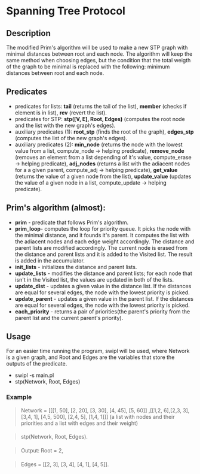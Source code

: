 # Spanning Tree Protocol 

## Description
The modified Prim's algorithm will be used to make a new STP graph with minimal distances between root and each node. The algorithm will keep the same method when choosing edges, but the condition that the total weigth of the graph to be minimal is replaced with the following: minimum distances between root and each node.
	
## Predicates
- predicates for lists: **tail** (returns the tail of the list), **member** (checks if element is in list), **rev** (revert the list).
- predicates for STP: **stp([V, E], Root, Edges)** (computes the root node and the list with the new graph's edges).
- auxiliary predicates (1): **root_stp** (finds the root of the graph), **edges_stp** (computes the list of the new graph's edges). 
- auxiliary predicates (2): **min_node** (returns the node with the lowest value from a list, compute_node -> helping predicate), **remove_node** (removes an element from a list depending of it's value, compute_erase -> helping predicate), **adj_nodes** (returns a list with the adiacent nodes for a a given parent, compute_adj -> helping predicate), **get_value** (returns the value of a given node from the list), **update_value** (updates the value of a given node in a list, compute_update -> helping predicate).

## Prim's algorithm (almost):
- **prim** - predicate that follows Prim's algorithm.
- **prim_loop**- computes the loop for priority queue. It picks the node with the minimal distance, and it founds it's parent. It computes the list with the adiacent nodes and each edge weight accordingly. The distance and parent lists are modified accordingly. The current node is erased from the distance and parent lists and it is added to the Visited list. The result is added in the accumulator.
- **init_lists** - initializes the distance and parent lists.
- **update_lists** - modifies the distance and parent lists; for each node that isn't in the Visited list, the values are updated in both of the lists.
- **update_dist** - updates a given value in the distance list. If the distances are equal for several edges, the node with the lowest priority is picked.
- **update_parent** - updates a given value in the parent list. If the distances are equal for several edges, the node with the lowest priority is picked.
- **each_priority** - returns a pair of priorities(the parent's priority from the parent list and the current parent's priority).

## Usage
For an easier time running the program, swipl will be used, where Network is a given graph, and Root and Edges are the variables that store the outputs of the predicate. 
- swipl -s main.pl
- stp(Network, Root, Edges) 
		
### Example

> Network = [[[1, 50], [2, 20], [3, 30], [4, 45], [5, 60]] ,[[1,2, 6],[2,3, 3], [3,4, 1], [4,5, 500], [2,4, 5], [1,4, 1]]] (a list with nodes and their priorities and a list with edges and their weight)
####
> stp(Network, Root, Edges).
####
> Output: Root = 2,			
####
> Edges = [[2, 3], [3, 4], [4, 1], [4, 5]].
